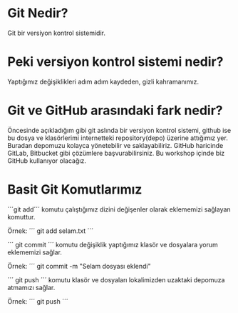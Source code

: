 # Git Nedir? 

Git bir versiyon kontrol sistemidir. 

# Peki versiyon kontrol sistemi nedir?

Yaptığımız değişiklikleri adım adım kaydeden, gizli kahramanımız.

# Git ve GitHub arasındaki fark nedir? 

Öncesinde açıkladığım gibi git aslında bir versiyon kontrol sistemi, github ise bu dosya ve klasörlerimi internetteki repository(depo) üzerine attığımız yer. Buradan depomuzu kolayca yönetebilir ve saklayabiliriz. GitHub haricinde GitLab, Bitbucket gibi çözümlere başvurabilirsiniz. Bu workshop içinde biz GitHub kullanıyor olacağız. 

# Basit Git Komutlarımız 

´´´git add´´´ komutu çalıştığımız dizini değişenler olarak eklememizi sağlayan komuttur.

Örnek: ´´´ git add selam.txt ´´´ 

´´´ git commit ´´´ komutu değişiklik yaptığımız klasör ve dosyalara yorum eklememizi sağlar.

Örnek: ´´´ git commit -m "Selam dosyası eklendi" 

´´´ git push ´´´ komutu klasör ve dosyaları lokalimizden uzaktaki depomuza atmamızı sağlar. 

Örnek: ´´´ git push ´´´ 

